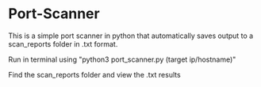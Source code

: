 # Port-Scanner
This is a simple port scanner in python that automatically saves output to a scan_reports folder in .txt format.

Run in terminal using "python3 port_scanner.py (target ip/hostname)"

Find the scan_reports folder and view the .txt results
